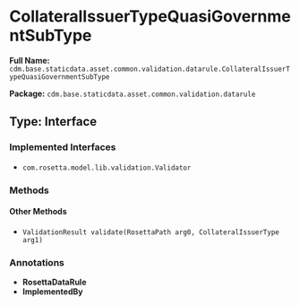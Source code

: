 # CollateralIssuerTypeQuasiGovernmentSubType

**Full Name:** `cdm.base.staticdata.asset.common.validation.datarule.CollateralIssuerTypeQuasiGovernmentSubType`

**Package:** `cdm.base.staticdata.asset.common.validation.datarule`

## Type: Interface

### Implemented Interfaces

- `com.rosetta.model.lib.validation.Validator`

### Methods

#### Other Methods

- `ValidationResult validate(RosettaPath arg0, CollateralIssuerType arg1)`

### Annotations

- **RosettaDataRule**
- **ImplementedBy**

